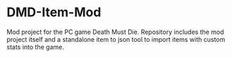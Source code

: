 # DMD-Item-Mod
Mod project for the PC game Death Must Die. Repository includes the mod project itself and a standalone item to json tool to import items with custom stats into the game.
